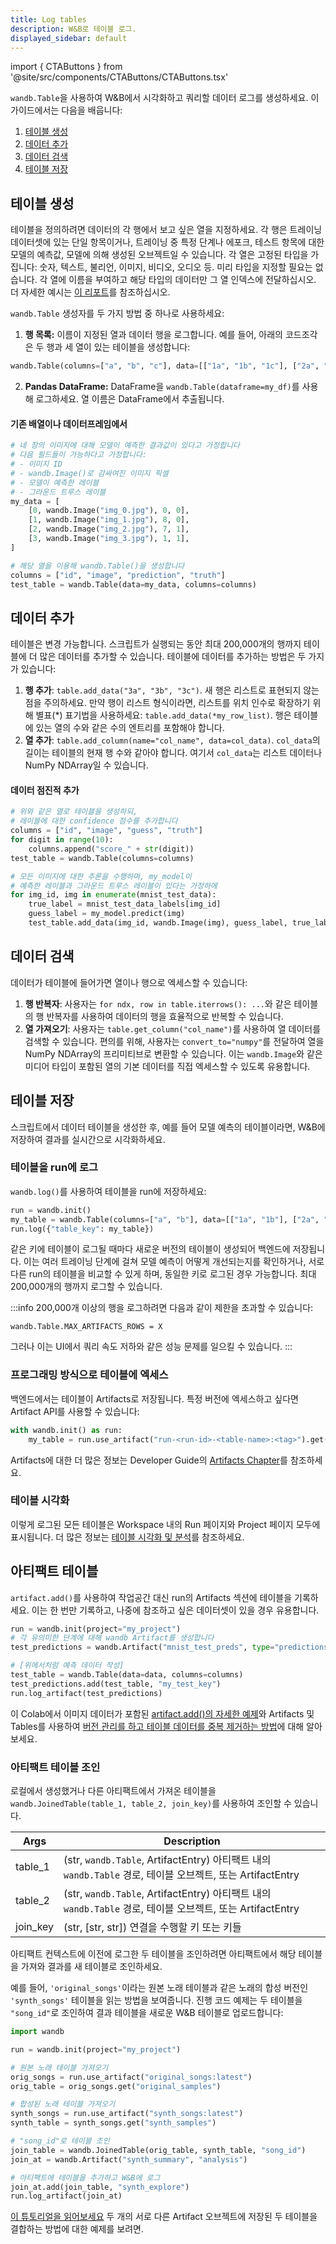 ```yaml
---
title: Log tables
description: W&B로 테이블 로그.
displayed_sidebar: default
---
```

import { CTAButtons } from '@site/src/components/CTAButtons/CTAButtons.tsx'

<CTAButtons colabLink='https://colab.research.google.com/github/wandb/examples/blob/master/colabs/keras/Use_WandbModelCheckpoint_in_your_Keras_workflow.ipynb'/>

`wandb.Table`을 사용하여 W&B에서 시각화하고 쿼리할 데이터 로그를 생성하세요. 이 가이드에서는 다음을 배웁니다:

1. [테이블 생성](./log-tables.md#create-tables)
2. [데이터 추가](./log-tables.md#add-data)
3. [데이터 검색](./log-tables.md#retrieve-data)
4. [테이블 저장](./log-tables.md#save-tables)

## 테이블 생성

테이블을 정의하려면 데이터의 각 행에서 보고 싶은 열을 지정하세요. 각 행은 트레이닝 데이터셋에 있는 단일 항목이거나, 트레이닝 중 특정 단계나 에포크, 테스트 항목에 대한 모델의 예측값, 모델에 의해 생성된 오브젝트일 수 있습니다. 각 열은 고정된 타입을 가집니다: 숫자, 텍스트, 불리언, 이미지, 비디오, 오디오 등. 미리 타입을 지정할 필요는 없습니다. 각 열에 이름을 부여하고 해당 타입의 데이터만 그 열 인덱스에 전달하십시오. 더 자세한 예시는 [이 리포트](https://wandb.ai/stacey/mnist-viz/reports/Guide-to-W-B-Tables--Vmlldzo2NTAzOTk#1.-how-to-log-a-wandb.table)를 참조하십시오.

`wandb.Table` 생성자를 두 가지 방법 중 하나로 사용하세요:

1. **행 목록:** 이름이 지정된 열과 데이터 행을 로그합니다. 예를 들어, 아래의 코드조각은 두 행과 세 열이 있는 테이블을 생성합니다:

```python
wandb.Table(columns=["a", "b", "c"], data=[["1a", "1b", "1c"], ["2a", "2b", "2c"]])
```

2. **Pandas DataFrame:** DataFrame을 `wandb.Table(dataframe=my_df)`를 사용해 로그하세요. 열 이름은 DataFrame에서 추출됩니다.

#### 기존 배열이나 데이터프레임에서

```python
# 네 장의 이미지에 대해 모델이 예측한 결과값이 있다고 가정합니다
# 다음 필드들이 가능하다고 가정합니다:
# - 이미지 ID
# - wandb.Image()로 감싸여진 이미지 픽셀
# - 모델이 예측한 레이블
# - 그라운드 트루스 레이블
my_data = [
    [0, wandb.Image("img_0.jpg"), 0, 0],
    [1, wandb.Image("img_1.jpg"), 8, 0],
    [2, wandb.Image("img_2.jpg"), 7, 1],
    [3, wandb.Image("img_3.jpg"), 1, 1],
]

# 해당 열을 이용해 wandb.Table()을 생성합니다
columns = ["id", "image", "prediction", "truth"]
test_table = wandb.Table(data=my_data, columns=columns)
```

## 데이터 추가

테이블은 변경 가능합니다. 스크립트가 실행되는 동안 최대 200,000개의 행까지 테이블에 더 많은 데이터를 추가할 수 있습니다. 테이블에 데이터를 추가하는 방법은 두 가지가 있습니다:

1. **행 추가**: `table.add_data("3a", "3b", "3c")`. 새 행은 리스트로 표현되지 않는 점을 주의하세요. 만약 행이 리스트 형식이라면, 리스트를 위치 인수로 확장하기 위해 별표(*) 표기법을 사용하세요: `table.add_data(*my_row_list)`. 행은 테이블에 있는 열의 수와 같은 수의 엔트리를 포함해야 합니다.
2. **열 추가**: `table.add_column(name="col_name", data=col_data)`. `col_data`의 길이는 테이블의 현재 행 수와 같아야 합니다. 여기서 `col_data`는 리스트 데이터나 NumPy NDArray일 수 있습니다.

#### 데이터 점진적 추가

```python
# 위와 같은 열로 테이블을 생성하되,
# 레이블에 대한 confidence 점수를 추가합니다
columns = ["id", "image", "guess", "truth"]
for digit in range(10):
    columns.append("score_" + str(digit))
test_table = wandb.Table(columns=columns)

# 모든 이미지에 대한 추론을 수행하며, my_model이
# 예측한 레이블과 그라운드 트루스 레이블이 있다는 가정하에
for img_id, img in enumerate(mnist_test_data):
    true_label = mnist_test_data_labels[img_id]
    guess_label = my_model.predict(img)
    test_table.add_data(img_id, wandb.Image(img), guess_label, true_label)
```

## 데이터 검색

데이터가 테이블에 들어가면 열이나 행으로 엑세스할 수 있습니다:

1. **행 반복자**: 사용자는 `for ndx, row in table.iterrows(): ...`와 같은 테이블의 행 반복자를 사용하여 데이터의 행을 효율적으로 반복할 수 있습니다.
2. **열 가져오기**: 사용자는 `table.get_column("col_name")`를 사용하여 열 데이터를 검색할 수 있습니다. 편의를 위해, 사용자는 `convert_to="numpy"`를 전달하여 열을 NumPy NDArray의 프리미티브로 변환할 수 있습니다. 이는 `wandb.Image`와 같은 미디어 타입이 포함된 열의 기본 데이터를 직접 엑세스할 수 있도록 유용합니다.

## 테이블 저장

스크립트에서 데이터 테이블을 생성한 후, 예를 들어 모델 예측의 테이블이라면, W&B에 저장하여 결과를 실시간으로 시각화하세요.

### 테이블을 run에 로그

`wandb.log()`를 사용하여 테이블을 run에 저장하세요:

```python
run = wandb.init()
my_table = wandb.Table(columns=["a", "b"], data=[["1a", "1b"], ["2a", "2b"]])
run.log({"table_key": my_table})
```

같은 키에 테이블이 로그될 때마다 새로운 버전의 테이블이 생성되어 백엔드에 저장됩니다. 이는 여러 트레이닝 단계에 걸쳐 모델 예측이 어떻게 개선되는지를 확인하거나, 서로 다른 run의 테이블을 비교할 수 있게 하며, 동일한 키로 로그된 경우 가능합니다. 최대 200,000개의 행까지 로그할 수 있습니다.

:::info
200,000개 이상의 행을 로그하려면 다음과 같이 제한을 초과할 수 있습니다:

`wandb.Table.MAX_ARTIFACTS_ROWS = X`

그러나 이는 UI에서 쿼리 속도 저하와 같은 성능 문제를 일으킬 수 있습니다.
:::

### 프로그래밍 방식으로 테이블에 엑세스

백엔드에서는 테이블이 Artifacts로 저장됩니다. 특정 버전에 엑세스하고 싶다면 Artifact API를 사용할 수 있습니다:

```python
with wandb.init() as run:
    my_table = run.use_artifact("run-<run-id>-<table-name>:<tag>").get("<table-name>")
```

Artifacts에 대한 더 많은 정보는 Developer Guide의 [Artifacts Chapter](../../artifacts/intro.md)를 참조하세요.

### 테이블 시각화

이렇게 로그된 모든 테이블은 Workspace 내의 Run 페이지와 Project 페이지 모두에 표시됩니다. 더 많은 정보는 [테이블 시각화 및 분석](../../tables/visualize-tables.md)를 참조하세요.

## 아티팩트 테이블

`artifact.add()`를 사용하여 작업공간 대신 run의 Artifacts 섹션에 테이블을 기록하세요. 이는 한 번만 기록하고, 나중에 참조하고 싶은 데이터셋이 있을 경우 유용합니다.

```python
run = wandb.init(project="my_project")
# 각 유의미한 단계에 대해 wandb Artifact를 생성합니다
test_predictions = wandb.Artifact("mnist_test_preds", type="predictions")

# [위에서처럼 예측 데이터 작성]
test_table = wandb.Table(data=data, columns=columns)
test_predictions.add(test_table, "my_test_key")
run.log_artifact(test_predictions)
```

이 Colab에서 이미지 데이터가 포함된 [artifact.add()의 자세한 예제](http://wandb.me/dsviz-nature-colab)와 Artifacts 및 Tables를 사용하여 [버전 관리를 하고 테이블 데이터를 중복 제거하는 방법](http://wandb.me/TBV-Dedup)에 대해 알아보세요.

### 아티팩트 테이블 조인

로컬에서 생성했거나 다른 아티팩트에서 가져온 테이블을 `wandb.JoinedTable(table_1, table_2, join_key)`를 사용하여 조인할 수 있습니다.

| Args      | Description                                                                                                        |
| --------- | ------------------------------------------------------------------------------------------------------------------ |
| table_1  | (str, `wandb.Table`, ArtifactEntry) 아티팩트 내의 `wandb.Table` 경로, 테이블 오브젝트, 또는 ArtifactEntry |
| table_2  | (str, `wandb.Table`, ArtifactEntry) 아티팩트 내의 `wandb.Table` 경로, 테이블 오브젝트, 또는 ArtifactEntry |
| join_key | (str, [str, str]) 연결을 수행할 키 또는 키들                                                             |

아티팩트 컨텍스트에 이전에 로그한 두 테이블을 조인하려면 아티팩트에서 해당 테이블을 가져와 결과를 새 테이블로 조인하세요.

예를 들어, `'original_songs'`이라는 원본 노래 테이블과 같은 노래의 합성 버전인 `'synth_songs'` 테이블을 읽는 방법을 보여줍니다. 진행 코드 예제는 두 테이블을 `"song_id"`로 조인하여 결과 테이블을 새로운 W&B 테이블로 업로드합니다:

```python
import wandb

run = wandb.init(project="my_project")

# 원본 노래 테이블 가져오기
orig_songs = run.use_artifact("original_songs:latest")
orig_table = orig_songs.get("original_samples")

# 합성된 노래 테이블 가져오기
synth_songs = run.use_artifact("synth_songs:latest")
synth_table = synth_songs.get("synth_samples")

# "song_id"로 테이블 조인
join_table = wandb.JoinedTable(orig_table, synth_table, "song_id")
join_at = wandb.Artifact("synth_summary", "analysis")

# 아티팩트에 테이블을 추가하고 W&B에 로그
join_at.add(join_table, "synth_explore")
run.log_artifact(join_at)
```

[이 튜토리얼을 읽어보세요](https://wandb.ai/stacey/cshanty/reports/Whale2Song-W-B-Tables-for-Audio--Vmlldzo4NDI3NzM) 두 개의 서로 다른 Artifact 오브젝트에 저장된 두 테이블을 결합하는 방법에 대한 예제를 보려면.